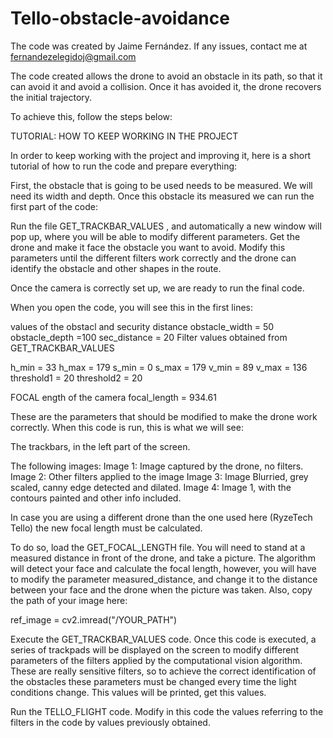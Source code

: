 # Tello-obstacle-avoidance



The code was created by Jaime Fernández. If any issues, contact me at fernandezelegidoj@gmail.com

The code created allows the drone to avoid an obstacle in its path, so that it can avoid it and avoid a collision. Once it has avoided it, the drone recovers the initial trajectory.

To achieve this, follow the steps below:

TUTORIAL: HOW TO KEEP WORKING IN THE PROJECT

In order to keep working with the project and improving it, here is a short tutorial of how to run the code and prepare everything:

First, the obstacle that is going to be used needs to be measured. We will need its width and depth. Once this obstacle its measured we can run the first part of the code:

Run the file GET_TRACKBAR_VALUES , and automatically a new window will pop up, where you will be able to modify different parameters. Get the drone and make it face the obstacle you want to avoid. Modify this parameters until the different filters work correctly and the drone can identify the obstacle and other shapes in the route. 

Once the camera is correctly set up, we are ready to run the final code.

When you open the code, you will see this in the first lines:

values of the obstacl and security distance
obstacle_width = 50
obstacle_depth =100
sec_distance = 20
Filter values obtained from GET_TRACKBAR_VALUES

h_min = 33
h_max = 179
s_min = 0
s_max = 179
v_min = 89
v_max = 136
threshold1 = 20
threshold2 = 20

FOCAL ength of the camera
focal_length = 934.61

These are the parameters that should be modified to make the drone work correctly.
When this code is run, this is what we will see:

The trackbars, in the left part of the screen.

The following images:
Image 1: Image captured by the drone, no filters.
Image 2: Other filters applied to the image
Image 3: Image Blurried, grey scaled, canny edge detected and dilated. 
Image 4: Image 1, with the contours painted and other info included.

In case you are using a different drone than the one used here (RyzeTech Tello) the new focal length must be calculated.

To do so, load the GET_FOCAL_LENGTH file. You will need to stand at a measured distance in front of the drone, and take a picture. The algorithm will detect your face and calculate the focal length, however, you will have to modify the parameter measured_distance, and change it to the distance between your face and the drone when the picture was taken. Also, copy the path of your image here:

ref_image = cv2.imread("/YOUR_PATH")


Execute the GET_TRACKBAR_VALUES code. Once this code is executed, a series of trackpads will be displayed on the screen to modify different parameters of the filters applied by the computational vision algorithm. These are really sensitive filters, so to achieve the correct identification of the obstacles these parameters must be changed every time the light conditions change. This values will be printed, get this values.


Run the TELLO_FLIGHT code. Modify in this code the values referring to the filters in the code by values previously obtained. 
